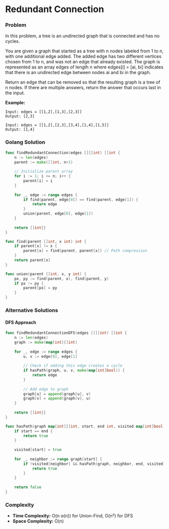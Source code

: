 # Redundant Connection

### Problem
In this problem, a tree is an undirected graph that is connected and has no cycles.

You are given a graph that started as a tree with n nodes labeled from 1 to n, with one additional edge added. The added edge has two different vertices chosen from 1 to n, and was not an edge that already existed. The graph is represented as an array edges of length n where edges[i] = [ai, bi] indicates that there is an undirected edge between nodes ai and bi in the graph.

Return an edge that can be removed so that the resulting graph is a tree of n nodes. If there are multiple answers, return the answer that occurs last in the input.

**Example:**
```
Input: edges = [[1,2],[1,3],[2,3]]
Output: [2,3]

Input: edges = [[1,2],[2,3],[3,4],[1,4],[1,5]]
Output: [1,4]
```

### Golang Solution

```go
func findRedundantConnection(edges [][]int) []int {
    n := len(edges)
    parent := make([]int, n+1)
    
    // Initialize parent array
    for i := 1; i <= n; i++ {
        parent[i] = i
    }
    
    for _, edge := range edges {
        if find(parent, edge[0]) == find(parent, edge[1]) {
            return edge
        }
        union(parent, edge[0], edge[1])
    }
    
    return []int{}
}

func find(parent []int, x int) int {
    if parent[x] != x {
        parent[x] = find(parent, parent[x]) // Path compression
    }
    return parent[x]
}

func union(parent []int, x, y int) {
    px, py := find(parent, x), find(parent, y)
    if px != py {
        parent[px] = py
    }
}
```

### Alternative Solutions

#### **DFS Approach**
```go
func findRedundantConnectionDFS(edges [][]int) []int {
    n := len(edges)
    graph := make(map[int][]int)
    
    for _, edge := range edges {
        u, v := edge[0], edge[1]
        
        // Check if adding this edge creates a cycle
        if hasPath(graph, u, v, make(map[int]bool)) {
            return edge
        }
        
        // Add edge to graph
        graph[u] = append(graph[u], v)
        graph[v] = append(graph[v], u)
    }
    
    return []int{}
}

func hasPath(graph map[int][]int, start, end int, visited map[int]bool) bool {
    if start == end {
        return true
    }
    
    visited[start] = true
    
    for _, neighbor := range graph[start] {
        if !visited[neighbor] && hasPath(graph, neighbor, end, visited) {
            return true
        }
    }
    
    return false
}
```

### Complexity
- **Time Complexity:** O(n α(n)) for Union-Find, O(n²) for DFS
- **Space Complexity:** O(n)

